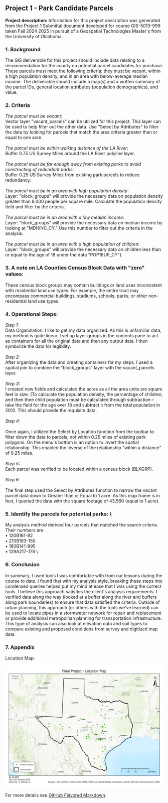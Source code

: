 ## Project 1 - Park Candidate Parcels

**Project description:** Information for this project description was generated from the Project 1 Submittal document developed for course GIS-5013-999 taken Fall 2024 2025 in pursuit of a Geospatial Technologies Master's from the University of Oklahoma.

### 1. Background

The GIS deliverable for this project should include data relating to a recommendation for the county on potential parcel candidates for purchase. These parcels must meet the following criteria: they must be vacant, within a high population density, and in an area with below-average median income. The deliverable should include a map(s) and a written summary of the parcel IDs, general location attributes (population demographics), and value.

### 2. Criteria

<em>The parcel must be vacant</em>: \
Vector layer "vacant_parcels" can be utilized for this project. This layer can be used to help filter out the other data. Use "Select by Attributes" to filter the data by looking for parcels that match the area criteria greater than or equal to one acre. \
\
<em>The parcel must be within walking distance of the LA River</em>: \
Buffer 0.75 US Survey Miles around the LA River polyline layer. \
\
<em>The parcel must be far enough away from existing parks to avoid constructing of redundant parks</em>: \
Buffer 0.25 US Survey Miles from existing park parcels to reduce redundancy. \
\
<em>The parcel must be in an area with high population density</em>: \
Layer: "block_groups" will provide the necessary data on population density greater than 8,000 people per square mile. Calculate the population density field and filter by the criteria. \
\
<em>The parcel must be in an area with a low median income</em>: \
Layer: "block_groups" will provide the necessary data on median income by looking at "MDHINC_CY." Use this number to filter out the criteria in the analysis. \
\
<em>The parcel must be in an area with a high population of children</em>: \
Layer: "block_groups" will provide the necessary data on children less than or equal to the age of 18 under the data "POP18UP_CY").

### 3. A note on LA Counties Census Block Data with "zero" values:

These census block groups may contain buildings or land uses inconsistent with residential land use types. For example, the entire tract may encompass commercial buildings, stadiums, schools, parks, or other non-residential land use types.

### 4. Operational Steps:

<em>Step 1:</em> \
Data Organization: I like to get my data organized. As this is unfamiliar data, my method is quite linear. I set up layer groups in the contents pane to act as containers for all the original data and then any output data. I then symbolize the data for legibility. \
\
<em>Step 2:</em> \
After organizing the data and creating containers for my steps, I used a spatial join to combine the "block_groups" layer with the vacant_parcels layer. \
\
<em>Step 3:</em> \
I created new fields and calculated the acres as all the area units are square feet in size.
(To calculate the population density, the percentage of children, and then thee child population must be calculated through subtraction – take the field for the age over 18 and subtract it from the total population in 2010. This should provide the requisite data. \
\
<em>Step 4:</em> \
\
Once again, I utilized the Select by Location function from the toolbar to filter down the data to parcels, not within 0.25 miles of existing park polygons. On the menu's bottom is an option to invert the spatial relationship. This enabled the inverse of the relationship "within a distance" of 0.25 miles. \
\
<em>Step 5:</em> \
Each parcel was verified to be located within a census block (BLKGRP). \
\
<em>Step 6</em> \
\
The final step used the Select by Attributes function to narrow the vacant parcel data down to Greater than or Equal to 1 acre. As this map frame is in feet, I queried the data with the square footage of 43,560 (equal to 1 acre).

### 5. Identify the parcels for potential parks: \

My analysis method derived four parcels that matched the search criteria. Their numbers are: \
•	120B161-82 \
•	210B193-150 \
•	180B141-895 \
•	129A217-176 \

### 6. Conclusion

In summary, I used tools I was comfortable with from our lessons during the course to date. I found that with my analysis style, breaking these steps into condensed queries helped put my mind at ease that I was using the correct tools. I believe this approach satisfies the client's analysis requirements. I verified data along the way (looked at a buffer along the river and buffers along park boundaries) to ensure that data satisfied the criteria. Outside of urban planning, this approach (or others with the tools we've learned) can be used to locate pipes in a stormwater network for repair and replacement or provide additional metropolitan planning for transportation infrastructure. This type of analysis can also look at elevation data and soil types to compare existing and proposed conditions from survey and digitized map data.

### 7. Appendix

Location Map:

<img src="images/Location Map.jpg?raw=true"/>

For more details see [GitHub Flavored Markdown](https://guides.github.com/features/mastering-markdown/).

